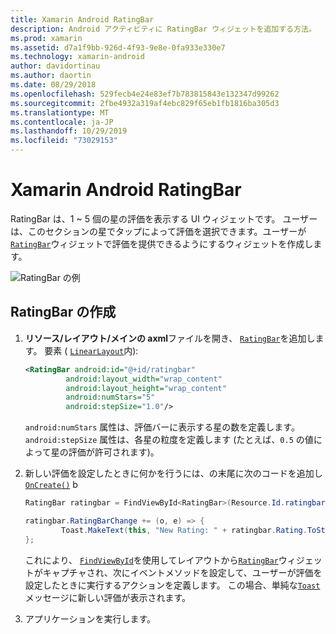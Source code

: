 ```yaml
---
title: Xamarin Android RatingBar
description: Android アクティビティに RatingBar ウィジェットを追加する方法。
ms.prod: xamarin
ms.assetid: d7a1f9bb-926d-4f93-9e8e-0fa933e330e7
ms.technology: xamarin-android
author: davidortinau
ms.author: daortin
ms.date: 08/29/2018
ms.openlocfilehash: 529fecb4e24e83ef7b783815843e132347d99262
ms.sourcegitcommit: 2fbe4932a319af4ebc829f65eb1fb1816ba305d3
ms.translationtype: MT
ms.contentlocale: ja-JP
ms.lasthandoff: 10/29/2019
ms.locfileid: "73029153"
---
```

# <a name="xamarinandroid-ratingbar"></a>Xamarin Android RatingBar

RatingBar は、1 ~ 5 個の星の評価を表示する UI ウィジェットです。 ユーザーは、このセクションの星でタップによって評価を選択できます。ユーザーが[`RatingBar`](xref:Android.Widget.RatingBar)ウィジェットで評価を提供できるようにするウィジェットを作成します。

![RatingBar の例](ratingbar-images/01-ratingbar.png)

## <a name="creating-a-ratingbar"></a>RatingBar の作成

1. **リソース/レイアウト/メインの axml**ファイルを開き、 [`RatingBar`](xref:Android.Widget.RatingBar)を追加します。
   要素 ( [`LinearLayout`](xref:Android.Widget.LinearLayout)内):

   ```xml
   <RatingBar android:id="@+id/ratingbar"
            android:layout_width="wrap_content"
            android:layout_height="wrap_content"
            android:numStars="5"
            android:stepSize="1.0"/>
   ```

   `android:numStars` 属性は、評価バーに表示する星の数を定義します。 `android:stepSize` 属性は、各星の粒度を定義します (たとえば、`0.5` の値によって星の評価が許可されます)。

2. 新しい評価を設定したときに何かを行うには、の末尾に次のコードを追加し[`OnCreate()`](xref:Android.App.Activity.OnCreate*)
   b

    ```csharp
    RatingBar ratingbar = FindViewById<RatingBar>(Resource.Id.ratingbar);

    ratingbar.RatingBarChange += (o, e) => {
            Toast.MakeText(this, "New Rating: " + ratingbar.Rating.ToString (), ToastLength.Short).Show ();
    };
    ```

    これにより、 [`FindViewById`](xref:Android.App.Activity.FindViewById*)を使用してレイアウトから[`RatingBar`](xref:Android.Widget.RatingBar)ウィジェットがキャプチャされ、次にイベントメソッドを設定して、ユーザーが評価を設定したときに実行するアクションを定義します。 この場合、単純な[`Toast`](xref:Android.Widget.Toast)メッセージに新しい評価が表示されます。

3. アプリケーションを実行します。
